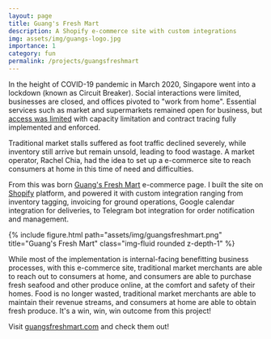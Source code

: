 ```yaml
---
layout: page
title: Guang's Fresh Mart
description: A Shopify e-commerce site with custom integrations
img: assets/img/guangs-logo.jpg
importance: 1
category: fun
permalink: /projects/guangsfreshmart
---
```


In the height of COVID-19 pandemic in March 2020, Singapore went into a lockdown (known as Circuit Breaker). Social interactions were limited, businesses are closed, and offices pivoted to "work from home". Essential services such as market and supermarkets remained open for business, but [access was limited](https://www.straitstimes.com/multimedia/in-pictures-circuit-breaker-period-extended-with-stricter-rules-in-place) with capacity limitation and contract tracing fully implemented and enforced.

Traditional market stalls suffered as foot traffic declined severely, while inventory still arrive but remain unsold, leading to food wastage. A market operator, Rachel Chia, had the idea to set up a e-commerce site to reach consumers at home in this time of need and difficulties.

From this was born [Guang's Fresh Mart](https://guangsfreshmart.com/) e-commerce page. I built the site on [Shopify](https://shopify.com.sg/) platform, and powered it with custom integration ranging from inventory tagging, invoicing for ground operations, Google calendar integration for deliveries, to Telegram bot integration for order notification and management.

<div class="row mt-3">
    <div class="col-sm mt-3 mt-md-0">
        {% include figure.html path="assets/img/guangsfreshmart.png" title="Guang's Fresh Mart" class="img-fluid rounded z-depth-1" %}
    </div>
</div>

While most of the implementation is internal-facing benefitting business processes, with this e-commerce site, traditional market merchants are able to reach out to consumers at home, and consumers are able to purchase fresh seafood and other produce online, at the comfort and safety of their homes. Food is no longer wasted, traditional market merchants are able to maintain their revenue streams, and consumers at home are able to obtain fresh produce. It's a win, win, win outcome from this project!

Visit [guangsfreshmart.com](https://guangsfreshmart.com/) and check them out!

